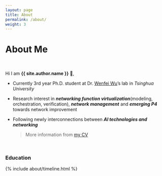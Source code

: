 ```yaml
---
layout: page
title: About
permalink: /about/
weight: 3
---
```


# **About Me**

<br/>

Hi I am **{{ site.author.name }}** :wave:,<br>

* Currently 3rd year Ph.D. student at Dr. [Wenfei Wu](https://wenfei-wu.github.io)’s lab in *Tsinghua University*

* Research interest in ***networking function virtualization***(modeling, orchestration, verification), ***network management*** and ***emerging P4*** towards network improvement

* Following newly interconnections between ***AI technologies and networking***

  >  More information from [my CV]({{https://hongyi-huang.github.io}}/files/test.pdf) 

<br/>

### **Education**

<div class="row">
{% include about/timeline.html %}
</div>
